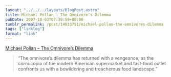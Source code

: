 ```yaml
---
layout: "../../../layouts/BlogPost.astro"
title: Michael Pollan – The Omnivore’s Dilemma
pubDate: 2007-10-03T07:39:59+00:00
tumblr_permalink: /post/14033751/michael-pollan-the-omnivores-dilemma
tags: ["linklog"]
format: "link"
---
```


[Michael Pollan &#8211; The Omnivore&#8217;s Dilemma][1]

> &ldquo;The omnivore’s dilemma has returned with a vengeance, as the cornucopia of the modern American supermarket and fast-food outlet confronts us with a bewildering and treacherous food landscape.&rdquo;

[1]: https://michaelpollan.com/books/the-omnivores-dilemma/
